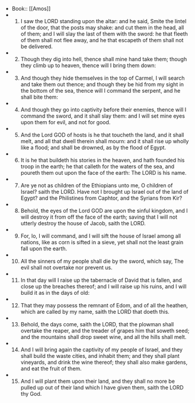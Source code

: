 - Book:: [[Amos]]
- 1. I saw the LORD standing upon the altar: and he said, Smite the lintel of the door, that the posts may shake: and cut them in the head, all of them; and I will slay the last of them with the sword: he that fleeth of them shall not flee away, and he that escapeth of them shall not be delivered.
- 2. Though they dig into hell, thence shall mine hand take them; though they climb up to heaven, thence will I bring them down:
- 3. And though they hide themselves in the top of Carmel, I will search and take them out thence; and though they be hid from my sight in the bottom of the sea, thence will I command the serpent, and he shall bite them:
- 4. And though they go into captivity before their enemies, thence will I command the sword, and it shall slay them: and I will set mine eyes upon them for evil, and not for good.
- 5. And the Lord GOD of hosts is he that toucheth the land, and it shall melt, and all that dwell therein shall mourn: and it shall rise up wholly like a flood; and shall be drowned, as by the flood of Egypt.
- 6. It is he that buildeth his stories in the heaven, and hath founded his troop in the earth; he that calleth for the waters of the sea, and poureth them out upon the face of the earth: The LORD is his name.
- 7. Are ye not as children of the Ethiopians unto me, O children of Israel? saith the LORD. Have not I brought up Israel out of the land of Egypt? and the Philistines from Caphtor, and the Syrians from Kir?
- 8. Behold, the eyes of the Lord GOD are upon the sinful kingdom, and I will destroy it from off the face of the earth; saving that I will not utterly destroy the house of Jacob, saith the LORD.
- 9. For, lo, I will command, and I will sift the house of Israel among all nations, like as corn is sifted in a sieve, yet shall not the least grain fall upon the earth.
- 10. All the sinners of my people shall die by the sword, which say, The evil shall not overtake nor prevent us.
- 11. In that day will I raise up the tabernacle of David that is fallen, and close up the breaches thereof; and I will raise up his ruins, and I will build it as in the days of old:
- 12. That they may possess the remnant of Edom, and of all the heathen, which are called by my name, saith the LORD that doeth this.
- 13. Behold, the days come, saith the LORD, that the plowman shall overtake the reaper, and the treader of grapes him that soweth seed; and the mountains shall drop sweet wine, and all the hills shall melt.
- 14. And I will bring again the captivity of my people of Israel, and they shall build the waste cities, and inhabit them; and they shall plant vineyards, and drink the wine thereof; they shall also make gardens, and eat the fruit of them.
- 15. And I will plant them upon their land, and they shall no more be pulled up out of their land which I have given them, saith the LORD thy God.
